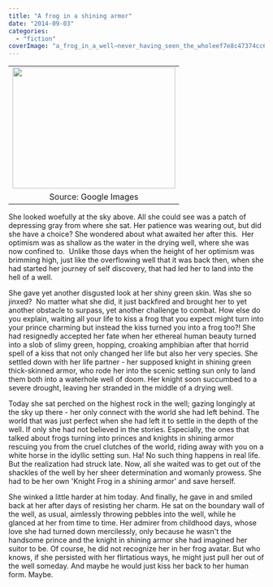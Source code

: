 ```yaml
---
title: "A frog in a shining armor"
date: "2014-09-03"
categories: 
  - "fiction"
coverImage: "a_frog_in_a_well—never_having_seen_the_wholeef7e8c47374cc6984d30.jpg"
---
```


<table class="tr-caption-container" style="margin-left: auto; margin-right: auto; text-align: center;" cellspacing="0" cellpadding="0" align="center"><tbody><tr><td style="text-align: center;"><a style="margin-left: auto; margin-right: auto;" href="http://ifsbutsandsetcs.com/wp-content/uploads/2014/09/a_frog_in_a_well—never_having_seen_the_wholeef7e8c47374cc6984d30.jpg"><img src="images/a_frog_in_a_well—never_having_seen_the_wholeef7e8c47374cc6984d30.jpg" width="320" height="239" border="0"></a></td></tr><tr><td class="tr-caption" style="text-align: center;">Source: Google Images</td></tr></tbody></table>

She looked woefully at the sky above. All she could see was a patch of depressing gray from where she sat. Her patience was wearing out, but did she have a choice? She wondered about what awaited her after this.  Her optimism was as shallow as the water in the drying well, where she was now confined to.  Unlike those days when the height of her optimism was brimming high, just like the overflowing well that it was back then, when she had started her journey of self discovery, that had led her to land into the hell of a well.

She gave yet another disgusted look at her shiny green skin. Was she so jinxed?  No matter what she did, it just backfired and brought her to yet another obstacle to surpass, yet another challenge to combat. How else do you explain, waiting all your life to kiss a frog that you expect might turn into your prince charming but instead the kiss turned you into a frog too?! She had resignedly accepted her fate when her ethereal human beauty turned into a slob of slimy green, hopping, croaking amphibian after that horrid spell of a kiss that not only changed her life but also her very species. She settled down with her life partner - her supposed knight in shining green thick-skinned armor, who rode her into the scenic setting sun only to land them both into a waterhole well of doom. Her knight soon succumbed to a severe drought, leaving her stranded in the middle of a drying well.

Today she sat perched on the highest rock in the well; gazing longingly at the sky up there - her only connect with the world she had left behind. The world that was just perfect when she had left it to settle in the depth of the well. If only she had not believed in the stories. Especially, the ones that talked about frogs turning into princes and knights in shining armor rescuing you from the cruel clutches of the world, riding away with you on a white horse in the idyllic setting sun. Ha! No such thing happens in real life. But the realization had struck late. Now, all she waited was to get out of the shackles of the well by her sheer determination and womanly prowess. She had to be her own 'Knight Frog in a shining armor' and save herself.

She winked a little harder at him today. And finally, he gave in and smiled back at her after days of resisting her charm. He sat on the boundary wall of the well, as usual, aimlessly throwing pebbles into the well, while he glanced at her from time to time. Her admirer from childhood days, whose love she had turned down mercilessly, only because he wasn't the handsome prince and the knight in shining armor she had imagined her suitor to be. Of course, he did not recognize her in her frog avatar. But who knows, if she persisted with her flirtatious ways, he might just pull her out of the well someday. And maybe he would just kiss her back to her human form. Maybe.
